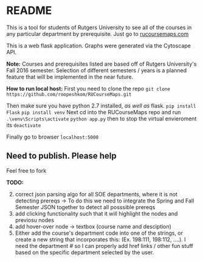README
=======
This is a tool for students of Rutgers University to see all of the courses in any particular department by prerequisite.
Just go to [rucoursemaps.com](https://rucoursemaps.com)

This is a web flask application.
Graphs were generated via the Cytoscape API.

**Note:** Courses and prerequisites listed are based off of Rutgers University's Fall 2016 semester. Selection of different semesters / years is a planned feature that will be implemented in the near future.


**How to run local host:**
First you need to clone the repo
`git clone https://github.com/roopeshkom/RUCourseMaps.git`

Then make sure you have python 2.7 installed, *as well as* flask.
`pip install Flask`
`pip install venv`
Next cd into the RUCourseMaps repo and run
`.\venv\Scripts\activate`
`python app.py`
then to stop the virtual envieroment its `deactivate`

Finally go to browser
`localhost:5000`

**Need to publish. Please help**
--------------------------------
Feel free to fork

**TODO:**

  2. correct json parsing algo for all SOE departments, where it is not detecting prereqs
	-> To do this we need to integrate the Spring and Fall Semester JSON together to detect all posssible prereqs
  3. add clicking functionality such that it will highlight the nodes and previosu nodes
  4. add hover-over node -> textbox (course name and desciption)
  5. Either add the course's department code into one of the strings, or create a new string that incorporates this: (Ex. 198:111, 198:112, ....). I need the department # so I can properly add href links / other fun stuff based on the specific department selected by the user.

